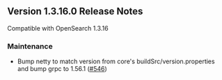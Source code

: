 ## Version 1.3.16.0 Release Notes

Compatible with OpenSearch 1.3.16

### Maintenance
* Bump netty to match version from core's buildSrc/version.properties and bump grpc to 1.56.1 ([#546](https://github.com/opensearch-project/performance-analyzer-rca/pull/546))
